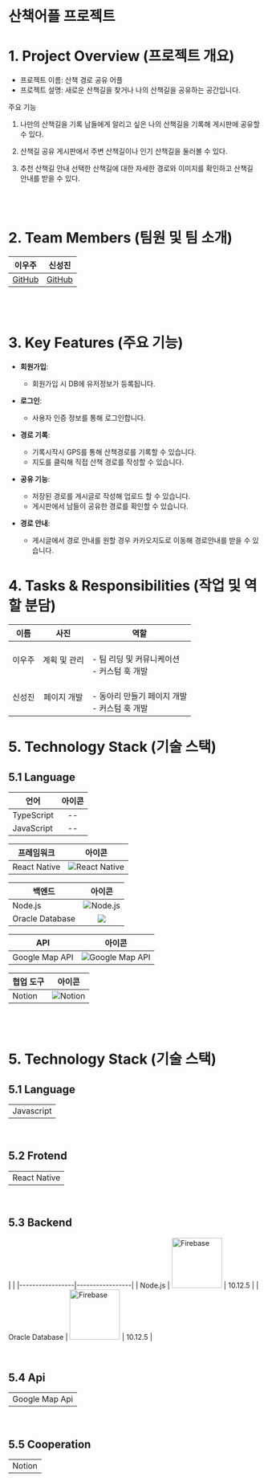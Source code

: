 # 산책어플 프로젝트

# 1. Project Overview (프로젝트 개요)
- 프로젝트 이름: 산책 경로 공유 어플
- 프로젝트 설명: 새로운 산책길을 찾거나 나의 산책길을 공유하는 공간입니다.


주요 기능
1.  나만의 산책길을 기록
남들에게 알리고 싶은 나의 산책길을 기록해 게시판에 공유할 수 있다.


2.  산책길  공유
게시판에서 주변 산책길이나 인기 산책길을 둘러볼 수 있다.


3.  추천 산책길 안내
선택한 산책길에 대한 자세한 경로와 이미지를 확인하고 산책길 안내를 받을 수 있다.
<br/>
<br/>

# 2. Team Members (팀원 및 팀 소개)
| 이우주 | 신성진 |
|:------:|:------:| 
| [GitHub](https://github.com/) | [GitHub](https://github.com/) | 

<br/>
<br/>

# 3. Key Features (주요 기능)
- **회원가입**:
  - 회원가입 시 DB에 유저정보가 등록됩니다.

- **로그인**:
  - 사용자 인증 정보를 통해 로그인합니다.

- **경로 기록**:
  - 기록시작시 GPS를 통해 산책경로를 기록할 수 있습니다.
  - 지도를 클릭해 직접 산책 경로를 작성할 수 있습니다.

- **공유 기능**:
  - 저장된 경로를 게시글로 작성해 업로드 할 수 있습니다.
  - 게시판에서 남들이 공유한 경로를 확인할 수 있습니다.

- **경로 안내**:
  - 게시글에서 경로 안내를 원할 경우 카카오지도로 이동해 경로안내를 받을 수 있습니다.

# 4. Tasks & Responsibilities (작업 및 역할 분담)

| 이름   | 사진 | 역할 |
|--------|:----:|------|
| 이우주 | 계획 및 관리 | <br>- 팀 리딩 및 커뮤니케이션<br>- 커스텀 훅 개발 |
| 신성진 | 페이지 개발 | <br>- 동아리 만들기 페이지 개발<br>- 커스텀 훅 개발 |

# 5. Technology Stack (기술 스택)

## 5.1 Language

| 언어        | 아이콘 |
|-------------|:------:|
| TypeScript  | -- |
| JavaScript  | -- |

| 프레임워크    | 아이콘 |
|--------------|:------:|
| React Native | ![React Native](https://github.com/user-attachments/assets/e3b49dbb-981b-4804-acf9-012c854a) |

| 백엔드         | 아이콘 |
|----------------|:------:|
| Node.js        | ![Node.js](https://github.com/user-attachments/assets/1694e458-9bb0-4a0b-8fe6-8ef) |
| Oracle Database | <img src="https://img.shields.io/badge/oracle-F80000?style=for-the-badge&logo=oracle&logoColor=white"> |

| API           | 아이콘 |
|---------------|:------:|
| Google Map API | ![Google Map API](https://img.shields.io/badge/google%20maps-4285F4?style=for-the-badge&logo=google-maps&logoColor=white)

| 협업 도구 | 아이콘 |
|-----------|:------:|
| Notion    | ![Notion](https://github.com/user-attachments/assets/34141eb9-deca-)

<br/>
<br/>

# 5. Technology Stack (기술 스택)
## 5.1 Language
|  |
|-----------------|
| Javascript    |  <img src="https://github.com/user-attachments/assets/4a7d7074-8c71-48b4-8652-7431477669d1" alt="Javascript" width="100"> | 

<br/>

## 5.2 Frotend
|  |
|-----------------|
| React Native   |  <img src="https://github.com/user-attachments/assets/e3b49dbb-981b-4804-acf9-012c854a2fd2" alt="React" width="100"> | 18.3.1    |

<br/>

## 5.3 Backend
|  |
|-----------------|-----------------|
| Node.js    |  <img src="https://github.com/user-attachments/assets/1694e458-9bb0-4a0b-8fe6-8efc6e675fa1" alt="Firebase" width="100">    | 10.12.5    |
| Oracle Database    |  <img src="https://github.com/user-attachments/assets/1694e458-9bb0-4a0b-8fe6-8efc6e675fa1" alt="Firebase" width="100">    | 10.12.5    |

<br/>

## 5.4 Api
|  |
|-----------------|
| Google Map Api    |  <img src="https://img.shields.io/badge/java-007396?style=for-the-badge&logo=google&logoColor=white" width="100">    |

<br/>

## 5.5 Cooperation
|  |
|-----------------|
| Notion    |  <img src="https://github.com/user-attachments/assets/34141eb9-deca-416a-a83f-ff9543cc2f9a" alt="Notion" width="100">    |

<br/>

